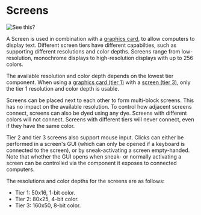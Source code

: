 # Screens

![See this?](oredict:oc:screen1)

A Screen is used in combination with a [graphics card](../item/graphicsCard1.md), to allow computers to display text. Different screen tiers have different capabilties, such as supporting different resolutions and color depths. Screens range from low-resolution, monochrome displays to high-resolution displays with up to 256 colors. 

The available resolution and color depth depends on the lowest tier component. When using a [graphics card (tier 1)](../item/graphicsCard1.md) with a [screen (tier 3)](screen3.md), only the tier 1 resolution and color depth is usable.

Screens can be placed next to each other to form multi-block screens. This has no impact on the available resolution. To control how adjacent screens connect, screens can also be dyed using any dye. Screens with different colors will not connect. Screens with different tiers will never connect, even if they have the same color.

Tier 2 and tier 3 screens also support mouse input. Clicks can either be performed in a screen's GUI (which can only be opened if a keyboard is connected to the screen), or by sneak-activating a screen empty-handed. Note that whether the GUI opens when sneak- or normally activating a screen can be controlled via the component it exposes to connected computers.

The resolutions and color depths for the screens are as follows:
- Tier 1: 50x16, 1-bit color.
- Tier 2: 80x25, 4-bit color.
- Tier 3: 160x50, 8-bit color.